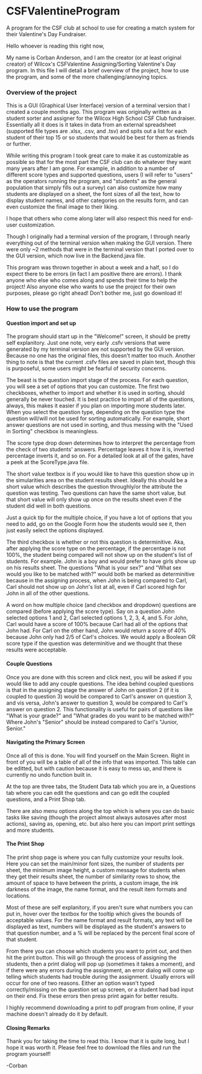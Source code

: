 # CSFValentineProgram
A program for the CSF club at school to use for creating a match system for their Valentine's Day Fundraiser.

Hello whoever is reading this right now,

My name is Corban Anderson, and I am the creator (or at least original creator) of Wilcox's CSFValentine Assigning/Sorting Valentine's Day program. In this file I will detail a brief overview of the project, how to use the program, and some of the more challenging/annoying topics.

<h3>Overview of the project</h3>

This is a GUI (Graphical User Interface) version of a terminal version that I created a couple months ago. This program was originally written as a student sorter and assigner for the Wilcox High School CSF Club fundraiser. Essentially all it does is it takes in data from an external spreadsheet (supported file types are .xlsx, .csv, and .tsv) and spits out a list for each student of their top 15 or so students that would be best for them as friends or further.

While writing this program I took great care to make it as customizable as possible so that for the most part the CSF club can do whatever they want many years after I am gone. For example, in addition to a number of different score types and supported questions, users (I will refer to "users" as the operators running the program, and "students" as the general population that simply fills out a survey) can also customize how many students are displayed on a sheet, the font sizes of all the text, how to display student names, and other categories on the results form, and can even customize the final image to their liking.

I hope that others who come along later will also respect this need for end-user customization.

Though I originally had a terminal version of the program, I through nearly everything out of the terminal version when making the GUI version. There were only ~2 methods that were in the terminal version that I ported over to the GUI version, which now live in the Backend.java file.

This program was thrown together in about a week and a half, so I do expect there to be errors (in fact I am positive there are errors). I thank anyone who else who comes along and spends their time to help the project! Also anyone else who wants to use the project for their own purposes, please go right ahead! Don't bother me, just go download it!

<h3>How to use the program</h3>

<h4>Question import and set up</h4>

The program should start up in the "Welcome!" screen, it should be pretty self explanitory. Just one note, very early .csfv versions that were generated by my terminal version are not supported by the GUI version. Because no one has the original files, this doesn't matter too much. Another thing to note is that the current .csfv files are saved in plain text, though this is purposeful, some users might be fearful of security concerns.

The beast is the question import stage of the process. For each question, you will see a set of options that you can customize. The first two checkboxes, whether to import and whether it is used in sorting, should generally be never touched. It is best practice to import all of the questions, always, this makes it easier if you plan on importing more students later. When you select the question type, depending on the question type the question will/will not be used for sorting automatically. For example, short answer questions are not used in sorting, and thus messing with the "Used in Sorting" checkbox is meaningless.

The score type drop down determines how to interpret the percentage from the check of two students' answers. Percentage leaves it how it is, inverted percentage inverts it, and so on. For a detailed look at all of the gates, have a peek at the ScoreType.java file.

The short value textbox is if you would like to have this question show up in the simularities area on the student results sheet. Ideally this should be a short value which describes the question throughly/or the attribute the question was testing. Two questions can have the same short value, but that short value will only show up once on the results sheet even if the student did well in both questions.

Just a quick tip for the multiple choice, if you have a lot of options that you need to add, go on the Google Form how the students would see it, then just easily select the options displayed.

The third checkbox is whether or not this question is determinitive. Aka, after applying the score type on the percentage, if the percentage is not 100%, the student being compared will not show up on the student's list of students. For example. John is a boy and would prefer to have girls show up on his results sheet. The questions "What is your sex?" and "What sex would you like to be matched with?" would both be marked as determinitive because in the assigning process, when John is being compared to Carl, Carl should not show up on John's list at all, even if Carl scored high for John in all of the other questions.

A word on how multiple choice (and checkbox and dropdown) questions are compared (before applying the score type). Say on a question John selected options 1 and 2, Carl selected options 1, 2, 3, 4, and 5. For John, Carl would have a score of 100% because Carl had all of the options that John had. For Carl on the other hand, John would return a score of 40% because John only had 2/5 of Carl's choices. We would apply a Boolean OR score type if the question was determinitive and we thought that these results were acceptable.

<h4>Couple Questions</h4>

Once you are done with this screen and click next, you will be asked if you would like to add any couple questions. The idea behind coupled questions is that in the assigning stage the answer of John on question 2 (if it is coupled to question 3) would be compared to Carl's answer on question 3, and vis versa, John's answer to question 3, would be compared to Carl's answer on question 2. This functionality is useful for pairs of questions like "What is your grade?" and "What grades do you want to be matched with?" Where John's "Senior" should be instead compared to Carl's "Junior, Senior."

<h4>Navigating the Primary Screen</h4>

Once all of this is done. You will find yourself on the Main Screen. Right in front of you will be a table of all of the info that was imported. This table can be editted, but with caution because it is easy to mess up, and there is currently no undo function built in.

At the top are three tabs, the Student Data tab which you are in, a Questions tab where you can edit the questions and can go edit the coupled questions, and a Print Shop tab.

There are also menu options along the top which is where you can do basic tasks like saving (though the project almost always autosaves after most actions), saving as, opening, etc. but also here you can import print settings and more students.

<h4>The Print Shop</h4>

The print shop page is where you can fully customize your results look. Here you can set the main/minor font sizes, the number of students per sheet, the minimum image height, a custom message for students when they get their results sheet, the number of similarity rows to show, the amount of space to have between the prints, a custom image, the ink darkness of the image, the name format, and the result item formats and locations.

Most of these are self explanitory, if you aren't sure what numbers you can put in, hover over the textbox for the tooltip which gives the bounds of acceptable values. For the name format and result formats, any text will be displayed as text, numbers will be displayed as the student's answers to that question number, and a % will be replaced by the percent final score of that student.

From there you can choose which students you want to print out, and then hit the print button. This will go through the process of assigning the students, then a print dialog will pop up (sometimes it takes a moment), and if there were any errors during the assignment, an error dialog will come up telling which students had trouble during the assignment. Usually errors will occur for one of two reasons. Either an option wasn't typed correctly/missing on the question set up screen, or a student had bad input on their end. Fix these errors then press print again for better results.

I highly recommend downloading a print to pdf program from online, if your machine doesn't already do it by default.

<h4>Closing Remarks</h4>

Thank you for taking the time to read this. I know that it is quite long, but I hope it was worth it. Please feel free to download the files and run the program yourself! 

-Corban
